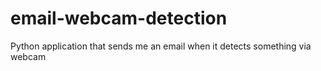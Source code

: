 # email-webcam-detection
Python application that sends me an email when it detects something via webcam
